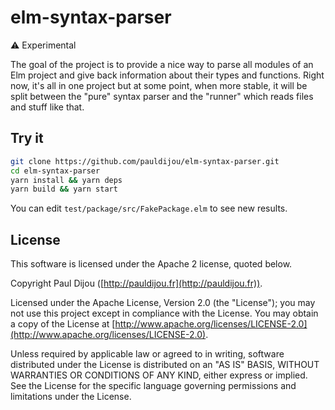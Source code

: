 # elm-syntax-parser

:warning: Experimental

The goal of the project is to provide a nice way to parse all modules of an Elm project and give back information about their types and functions. Right now, it's all in one project but at some point, when more stable, it will be split between the "pure" syntax parser and the "runner" which reads files and stuff like that.

## Try it

```bash
git clone https://github.com/pauldijou/elm-syntax-parser.git
cd elm-syntax-parser
yarn install && yarn deps
yarn build && yarn start
```

You can edit `test/package/src/FakePackage.elm` to see new results.

## License

This software is licensed under the Apache 2 license, quoted below.

Copyright Paul Dijou ([http://pauldijou.fr](http://pauldijou.fr)).

Licensed under the Apache License, Version 2.0 (the "License"); you may not use this project except in compliance with the License. You may obtain a copy of the License at [http://www.apache.org/licenses/LICENSE-2.0](http://www.apache.org/licenses/LICENSE-2.0).

Unless required by applicable law or agreed to in writing, software distributed under the License is distributed on an "AS IS" BASIS, WITHOUT WARRANTIES OR CONDITIONS OF ANY KIND, either express or implied. See the License for the specific language governing permissions and limitations under the License.
